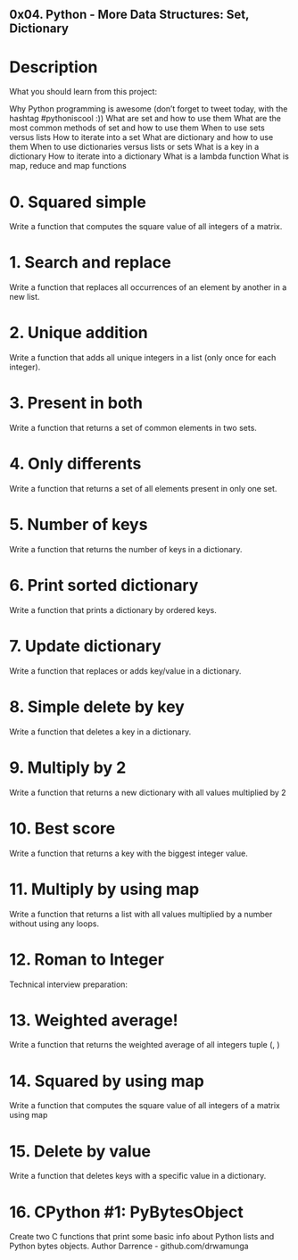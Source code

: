 ## 0x04. Python - More Data Structures: Set, Dictionary
# Description
What you should learn from this project:

Why Python programming is awesome (don’t forget to tweet today, with the hashtag #pythoniscool :)) What are set and how to use them What are the most common methods of set and how to use them When to use sets versus lists How to iterate into a set What are dictionary and how to use them When to use dictionaries versus lists or sets What is a key in a dictionary How to iterate into a dictionary What is a lambda function What is map, reduce and map functions

# 0. Squared simple
Write a function that computes the square value of all integers of a matrix.
# 1. Search and replace
Write a function that replaces all occurrences of an element by another in a new list.
# 2. Unique addition
Write a function that adds all unique integers in a list (only once for each integer).
# 3. Present in both
Write a function that returns a set of common elements in two sets.
# 4. Only differents
Write a function that returns a set of all elements present in only one set.
# 5. Number of keys
Write a function that returns the number of keys in a dictionary.
# 6. Print sorted dictionary
Write a function that prints a dictionary by ordered keys.
# 7. Update dictionary
Write a function that replaces or adds key/value in a dictionary.
# 8. Simple delete by key
Write a function that deletes a key in a dictionary.
# 9. Multiply by 2
Write a function that returns a new dictionary with all values multiplied by 2
# 10. Best score
Write a function that returns a key with the biggest integer value.
# 11. Multiply by using map
Write a function that returns a list with all values multiplied by a number without using any loops.
# 12. Roman to Integer
Technical interview preparation:
# 13. Weighted average!
Write a function that returns the weighted average of all integers tuple (, )
# 14. Squared by using map
Write a function that computes the square value of all integers of a matrix using map
# 15. Delete by value
Write a function that deletes keys with a specific value in a dictionary.
# 16. CPython #1: PyBytesObject
Create two C functions that print some basic info about Python lists and Python bytes objects.
Author
Darrence - github.com/drwamunga